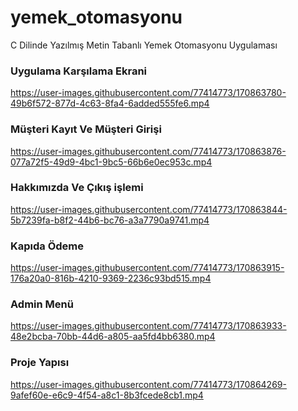 # yemek_otomasyonu
C Dilinde Yazılmış Metin Tabanlı Yemek Otomasyonu Uygulaması

<h3><strong> Uygulama Karşılama Ekrani</strong></h3>

https://user-images.githubusercontent.com/77414773/170863780-49b6f572-877d-4c63-8fa4-6added555fe6.mp4

<h3><strong> Müşteri Kayıt Ve Müşteri Girişi</strong></h3>

https://user-images.githubusercontent.com/77414773/170863876-077a72f5-49d9-4bc1-9bc5-66b6e0ec953c.mp4

<h3><strong> Hakkımızda Ve Çıkış işlemi</strong></h3>

https://user-images.githubusercontent.com/77414773/170863844-5b7239fa-b8f2-44b6-bc76-a3a7790a9741.mp4

<h3><strong> Kapıda Ödeme</strong></h3>

https://user-images.githubusercontent.com/77414773/170863915-176a20a0-816b-4210-9369-2236c93bd515.mp4

<h3><strong> Admin Menü</strong></h3>

https://user-images.githubusercontent.com/77414773/170863933-48e2bcba-70bb-44d6-a805-aa5fd4bb6380.mp4

<h3><strong> Proje Yapısı </strong></h3>

https://user-images.githubusercontent.com/77414773/170864269-9afef60e-e6c9-4f54-a8c1-8b3fcede8cb1.mp4
